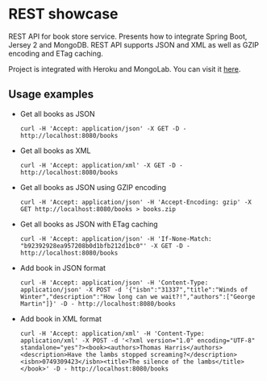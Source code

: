 REST showcase
=============

REST API for book store service. Presents how to integrate Spring Boot, Jersey 2 and MongoDB.
REST API supports JSON and XML as well as GZIP encoding and ETag caching.

Project is integrated with Heroku and MongoLab. You can visit it [here](https://bsodzik.herokuapp.com/books).

## Usage examples

* Get all books as JSON

	```
	curl -H 'Accept: application/json' -X GET -D - http://localhost:8080/books
	```

* Get all books as XML

	```
	curl -H 'Accept: application/xml' -X GET -D - http://localhost:8080/books
	```

* Get all books as JSON using GZIP encoding

	```
	curl -H 'Accept: application/json' -H 'Accept-Encoding: gzip' -X GET http://localhost:8080/books > books.zip
	```
	
* Get all books as JSON with ETag caching
	
	```
	curl -H 'Accept: application/json' -H 'If-None-Match: "b92392928ea957208b0d1bfb212d1bc0"' -X GET -D - http://localhost:8080/books
	```
	
* Add book in JSON format
	
	```
	curl -H 'Accept: application/json' -H 'Content-Type: application/json' -X POST -d '{"isbn":"31337","title":"Winds of Winter","description":"How long can we wait?!","authors":["George Martin"]}' -D - http://localhost:8080/books
	```
	
* Add book in XML format
	
	```
	curl -H 'Accept: application/xml' -H 'Content-Type: application/xml' -X POST -d '<?xml version="1.0" encoding="UTF-8" standalone="yes"?><book><authors>Thomas Harris</authors><description>Have the lambs stopped screaming?</description><isbn>0749309423</isbn><title>The silence of the lambs</title></book>' -D - http://localhost:8080/books
```
